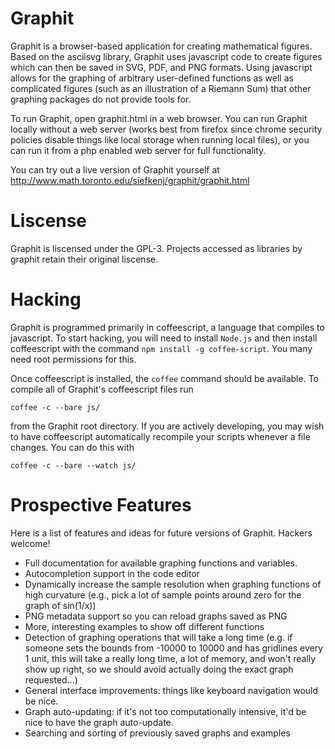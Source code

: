 Graphit
=======

Graphit is a browser-based application for creating mathematical figures.
Based on the asciisvg library, Graphit uses javascript code to create figures 
which can then be saved in SVG, PDF, and PNG formats. Using javascript allows for the 
graphing of arbitrary user-defined functions as well as complicated figures 
(such as an illustration of a Riemann Sum) that other graphing packages do 
not provide tools for.

To run Graphit, open graphit.html in a web browser.  You can run
Graphit locally without a web server (works best from firefox
since chrome security policies disable things like local storage
when running local files), or you can run it from a php enabled
web server for full functionality.

You can try out a live version of Graphit yourself at
http://www.math.toronto.edu/siefkenj/graphit/graphit.html

Liscense
========

Graphit is liscensed under the GPL-3.  Projects accessed as libraries
by graphit retain their original liscense.


Hacking
=======

Graphit is programmed primarily in coffeescript, a language that
compiles to javascript.  To start hacking, you will need to install
`Node.js` and then install coffeescript with the command `npm install -g coffee-script`.
You many need root permissions for this.

Once coffeescript is installed, the `coffee` command should be available.
To compile all of Graphit's coffeescript files run

	coffee -c --bare js/

from the Graphit root directory. If you are actively developing,
you may wish to have coffeescript automatically recompile your
scripts whenever a file changes.  You can do this with

	coffee -c --bare --watch js/


Prospective Features
====================

Here is a list of features and ideas for future versions
of Graphit.  Hackers welcome!

* Full documentation for available graphing functions
and variables.
* Autocompletion support in the code editor
* Dynamically increase the sample resolution when graphing
functions of high curvature (e.g., pick a lot of sample
points around zero for the graph of sin(1/x))
* PNG metadata support so you can reload graphs saved as PNG
* More, interesting examples to show off different functions
* Detection of graphing operations that will take a long time
(e.g. if someone sets the bounds from -10000 to 10000 and has
gridlines every 1 unit, this will take a really long time,
a lot of memory, and won't really show up right, so we should avoid
actually doing the exact graph requested...)
* General interface improvements: things like keyboard navigation
would be nice.
* Graph auto-updating: if it's not too computationally intensive,
it'd be nice to have the graph auto-update.
* Searching and sorting of previously saved graphs and examples


